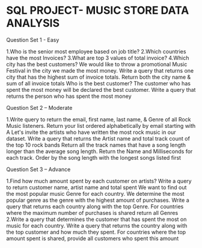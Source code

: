# SQL PROJECT- MUSIC STORE DATA ANALYSIS
Question Set 1 - Easy

1.Who is the senior most employee based on job title?
2.Which countries have the most Invoices?
3.What are top 3 values of total invoice?
4.Which city has the best customers? We would like to throw a promotional Music Festival in the city we made the most money. Write a query that returns one city that has the highest sum of invoice totals. Return both the city name & sum of all invoice totals
Who is the best customer? The customer who has spent the most money will be declared the best customer. Write a query that returns the person who has spent the most money

Question Set 2 – Moderate

1.Write query to return the email, first name, last name, & Genre of all Rock Music listeners. Return your list ordered alphabetically by email starting with A
Let's invite the artists who have written the most rock music in our dataset. Write a query that returns the Artist name and total track count of the top 10 rock bands
Return all the track names that have a song length longer than the average song length. Return the Name and Milliseconds for each track. Order by the song length with the longest songs listed first

Question Set 3 – Advance

1.Find how much amount spent by each customer on artists? Write a query to return customer name, artist name and total spent
We want to find out the most popular music Genre for each country. We determine the most popular genre as the genre with the highest amount of purchases. Write a query that returns each country along with the top Genre. For countries where the maximum number of purchases is shared return all Genres
2.Write a query that determines the customer that has spent the most on music for each country. Write a query that returns the country along with the top customer and how much they spent. For countries where the top amount spent is shared, provide all customers who spent this amount
